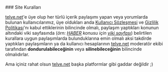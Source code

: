 <br>
### Site Kuralları

[telve.net](http://telve.net/)'e üye olup her türlü içerik paylaşımı yapan veya yorumlarda bulunan kullanıcılarımız, üye oldukları anda [Kullanıcı Sözleşmesi](/sayfalar/kullanici_sozlesmesi) ve [Gizlilik Politikası](/sayfalar/gizlilik_politikasi)'nı kabul ettiklerinin bilincinde olmalı, paylaşım yaptıkları konunun altındaki viki sayfasında (*örn: [HABER](/t/HABER/) konusu için [viki sayfası](/t/HABER/viki/)*) belirtilen kurallara uygun paylaşımlarda bulunduklarına emin olmalı aksi takdirde yaptıkları paylaşımların ya da kullanıcı hesaplarının [telve.net](http://telve.net/) moderatör ekibi tarafından **dondurulabileceğinin** veya **silinebileceğinin** bilincinde olmalıdırlar.

Ama içiniz rahat olsun [telve.net](http://telve.net/) başka platformlar gibi gaddar değildir ;)
